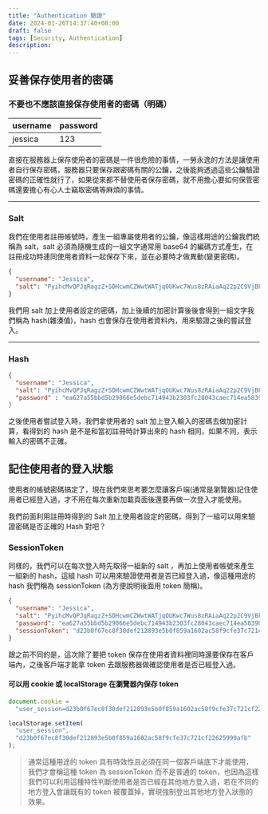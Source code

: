 ```yaml
---
title: "Authentication 驗證"
date: 2024-01-26T14:37:40+08:00
draft: false
tags: [Security, Authentication]
description:
---
```


## 妥善保存使用者的密碼

### 不要也不應該直接保存使用者的密碼（明碼）

| username | password |
| -------- | -------- |
| jessica  | 123      |

直接在服務器上保存使用者的密碼是一件很危險的事情，一勞永逸的方法是讓使用者自行保存密碼，服務器只要保存跟密碼有關的公鑰，之後能夠透過這些公鑰驗證密碼的正確性就行了，如果從來都不替使用者保存密碼，就不用擔心要如何保管密碼還要擔心有心人士竊取密碼等麻煩的事情。

---

### Salt

我們在使用者註冊帳號時，產生一組專屬使用者的公鑰，像這樣用途的公鑰我們統稱為 salt，salt 必須為隨機生成的一組文字通常用 base64 的編碼方式產生，在註冊成功時連同使用者資料一起保存下來，並在必要時才做異動(變更密碼)。

```json
{
  "username": "Jessica",
  "salt": "PyihcMvQPJqRagzZ+SDHcwmCZWwtWATjqOUKwc7Wus8zRAiaAq22p2C9VjBFjJM5omVh9yrtYK9s92zXS7NBvBk701fjqf/PBgiYs7UpfOYQi2FHU61zH9q9Uvqa/MmETSzi8f7YETQT4/AfjNNJ9gO1LCxaBRake/xXtZMo+tI="
}
```

我們用 salt 加上使用者設定的密碼，加上後續的加密計算後後會得到一組文字我們稱為 hash(雜湊值)，hash 也會保存在使用者資料內，用來驗證之後的嘗試登入。

---

### Hash

```json
{
  "username": "Jessica",
  "salt": "PyihcMvQPJqRagzZ+SDHcwmCZWwtWATjqOUKwc7Wus8zRAiaAq22p2C9VjBFjJM5omVh9yrtYK9s92zXS7NBvBk701fjqf/PBgiYs7UpfOYQi2FHU61zH9q9Uvqa/MmETSzi8f7YETQT4/AfjNNJ9gO1LCxaBRake/xXtZMo+tI=",
  "password" : "ea627a55bbd5b29066e5debc714943b2303fc28043caec714ea58390ccf23767""
}
```

之後使用者嘗試登入時，我們拿使用者的 salt 加上登入輸入的密碼去做加密計算，看得到的 hash 是不是和當初註冊時計算出來的 hash 相同，如果不同，表示輸入的密碼不正確。

## 記住使用者的登入狀態

使用者的帳號密碼搞定了，現在我們來思考要怎麼讓客戶端(通常是瀏覽器)記住使用者已經登入過，才不用在每次重新加載頁面後還要再做一次登入才能使用。

我們前面利用註冊時得到的 Salt 加上使用者設定的密碼，得到了一組可以用來驗證密碼是否正確的 Hash 對吧？

### SessionToken

同樣的，我們可以在每次登入時先取得一組新的 salt ，再加上使用者帳號來產生一組新的 hash，這組 hash 可以用來驗證使用者是否已經登入過，像這種用途的 hash 我們稱為 sessionToken (為方便說明後面用 token 簡稱)。

```json
{
  "username": "Jessica",
  "salt": "PyihcMvQPJqRagzZ+SDHcwmCZWwtWATjqOUKwc7Wus8zRAiaAq22p2C9VjBFjJM5omVh9yrtYK9s92zXS7NBvBk701fjqf/PBgiYs7UpfOYQi2FHU61zH9q9Uvqa/MmETSzi8f7YETQT4/AfjNNJ9gO1LCxaBRake/xXtZMo+tI=",
  "password": "ea627a55bbd5b29066e5debc714943b2303fc28043caec714ea58390ccf23767",
  "sessionToken": "d23b0f67ec8f30def212893e5b0f859a1602ac58f9cfe37c721cf22625990afb"
}
```

跟之前不同的是，這次除了要把 token 保存在使用者資料裡同時還要保存在客戶端內，之後客戶端才能拿 token 去跟服務器做確認使用者是否已經登入過。

#### 可以用 cookie 或 localStorage 在瀏覽器內保存 token

```js
document.cookie =
  "user_session=d23b0f67ec8f30def212893e5b0f859a1602ac58f9cfe37c721cf22625990afb";
```

```js
localStorage.setItem(
  "user_session",
  "d23b0f67ec8f30def212893e5b0f859a1602ac58f9cfe37c721cf22625990afb"
);
```

> 通常這種用途的 token 具有時效性且必須在同一個客戶端底下才能使用，我們才會稱這種 token 為 sessionToken 而不是普通的 token，也因為這樣我們可以利用這種特性判斷使用者是否已經在其他地方登入過，若在不同的地方登入會讓既有的 token 被覆蓋掉，實現強制登出其他地方登入狀態的效果。
